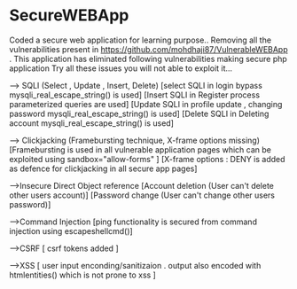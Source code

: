 # SecureWEBApp
Coded a secure web application for learning purpose.. 
Removing all the vulnerabilities present in https://github.com/mohdhaji87/VulnerableWEBApp .
This application has eliminated following vulnerabilities making secure php application 
Try all these issues you will not able to exploit it...

--> SQLI (Select , Update , Insert, Delete)
[select SQLI in login bypass mysqli_real_escape_string() is used]
[Insert SQLI in Register process parameterized queries are used] 
[Update SQLI in profile update , changing password  mysqli_real_escape_string() is used] 
[Delete SQLI in Deleting account  mysqli_real_escape_string() is used] 

--> Clickjacking (Framebursting technique, X-frame options missing)
[Framebursting is used in all vulnerable application pages which can be exploited using sandbox="allow-forms" ] 
[X-frame options : DENY is added as defence for clickjacking in all secure app pages]

-->Insecure Direct Object reference
[Account deletion (User can't delete other users account)]
[Password change (User can't change other users password)]  

-->Command Injection 
[ping functionality is secured from  command injection using escapeshellcmd()]  

-->CSRF 
[ csrf tokens added ]  

-->XSS
[ user input enconding/sanitizaion . output also encoded with htmlentities() which is not prone to xss ]
